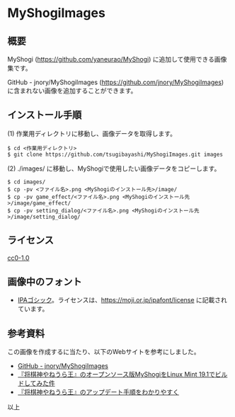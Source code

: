 # MyShogiImages

## 概要

MyShogi (https://github.com/yaneurao/MyShogi) に追加して使用できる画像集です。

GitHub - jnory/MyShogiImages (https://github.com/jnory/MyShogiImages) に含まれない画像を追加することができます。

## インストール手順

(1) 作業用ディレクトリに移動し、画像データを取得します。

    $ cd <作業用ディレクトリ>
    $ git clone https://github.com/tsugibayashi/MyShogiImages.git images

(2) ./images/ に移動し、MyShogiで使用したい画像データをコピーします。

    $ cd images/
    $ cp -pv <ファイル名>.png <MyShogiのインストール先>/image/
    $ cp -pv game_effect/<ファイル名>.png <MyShogiのインストール先>/image/game_effect/
    $ cp -pv setting_dialog/<ファイル名>.png <MyShogiのインストール先>/image/setting_dialog/

## ライセンス

[cc0-1.0](https://creativecommons.org/publicdomain/zero/1.0/deed.ja)

## 画像中のフォント

* [IPAゴシック](https://moji.or.jp/ipafont/)。ライセンスは、https://moji.or.jp/ipafont/license に記載されています。

## 参考資料

この画像を作成するに当たり、以下のWebサイトを参考にしました。

* [GitHub - jnory/MyShogiImages](https://github.com/jnory/MyShogiImages)
* [『将棋神やねうら王』のオープンソース版MyShogiをLinux Mint 19.1でビルドしてみた件](http://hennohito.cocolog-nifty.com/blog/2019/03/post-3ed3.html)
* [『将棋神やねうら王』のアップデート手順をわかりやすく](http://yaneuraou.yaneu.com/2018/09/09/%E3%80%8E%E5%B0%86%E6%A3%8B%E7%A5%9E%E3%82%84%E3%81%AD%E3%81%86%E3%82%89%E7%8E%8B%E3%80%8F%E3%81%AE%E3%82%A2%E3%83%83%E3%83%97%E3%83%87%E3%83%BC%E3%83%88%E6%89%8B%E9%A0%86%E3%82%92%E3%82%8F%E3%81%8B/)

以上
